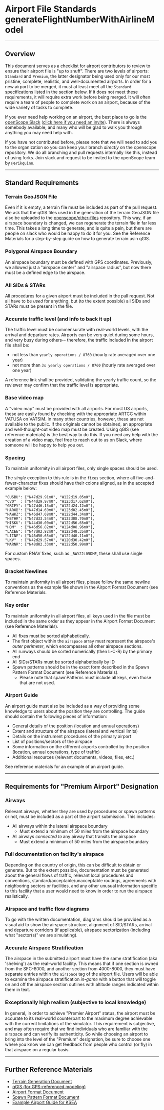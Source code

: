 # Airport File Standards generateFlightNumberWithAirlineModel

---

## Overview
This document serves as a checklist for airport contributors to review to ensure their airport file is "up to snuff". There are two levels of airports: `Standard` and `Premium`, the latter designator being used only for our most pristine, complete, realistic, and well-documented airports. In order for a new airport to be merged, it must at least meet all the `Standard` specifications listed in the section below. If it does not meet these requirements, it will require extra work before being merged. It will often require a team of people to complete work on an airport, because of the wide variety of tasks to complete.

If you ever need help working on an airport, the best place to go is the [openScope Slack](https://openscopeatc.slack.com) ([click here if you need an invite](http://slack.openscope.co)). There is always somebody available, and many who will be glad to walk you through anything you may need help with.

If you have not contributed before, please note that we will need to add you to the organization so you can keep your branch _directly_ on the openscope repository. We do all branching and pull requests internally like this, instead of using forks. Join slack and request to be invited to the openScope team by `@erikquinn`.

---

## Standard Requirements
### Terrain GeoJSON File
Even if it is empty, a terrain file must be included as part of the pull request. We ask that the qGIS files used in the generation of the terrain GeoJSON file also be uploaded to the [openscope/other-files](https://github.com/openscope/other-files) repository. This way, if an airspace boundary is changed, we can regenerate the terrain file in far less time. This takes a long time to generate, and is quite a pain, but there are people on slack who would be happy to do it for you. See the Reference Materials for a step-by-step guide on how to generate terrain usin qGIS.

### Polygonal Airspace Boundary
An airspace boundary must be defined with GPS coordinates. Previously, we allowed just a "airspace center" and "airspace radius", but now there must be a defined edge to the airspace.

### All SIDs & STARs
All procedures for a given airport must be included in the pull request. Not all have to be _used_ for anything, but (to the extent possible) all SIDs and STARs must be present in the file.

### Accurate traffic level (and info to back it up)
The traffic level must be commensurate with real-world levels, with the arrival and departure rates. Airports can be very quiet during some hours, and very busy during others-- therefore, the traffic included in the airport file shall be:
- not less than `yearly operations / 8760` (hourly rate averaged over one year)
- not more than `3x yearly operations / 8760` (hourly rate averaged over one year)

A reference link shall be provided, validating the yearly traffic count, so the reviewer may confirm that the traffic level is appropriate.

### Base video map
A "video map" must be provided with all airports. For most US airports, these are easily found by checking with the appropriate ARTCC within VATUSA on VATSIM. In many other countries, however, these are not available to the public. If the originals cannot be obtained, an appropriate and well-thought-out video map must be created. Using qGIS (see reference materials) is the best way to do this. If you need any help with the creation of a video map, feel free to reach out to us on Slack, where someone will be happy to help you out.

### Spacing
To maintain uniformity in all airport files, only single spaces should be used.

The _single_ exception to this rule is in the `fixes` section, where all five-and-fewer-character fixes should have their colons aligned, as in the accepted example below:
```
"CUSBU": ["N47d29.91m0", "W122d19.05m0"],
"CVO"  : ["N44d29.97m0", "W123d17.62m0"],
"GRIFY": ["N47d46.15m0", "W122d24.12m0"],
"HAROB": ["N47d14.60m0", "W123d02.45m0"],
"HAWKZ": ["N46d47.08m0", "W122d44.34m0"],
"HETHR": ["N47d33.54m0", "W122d08.70m0"],
"HISKU": ["N44d30.00m0", "W122d56.65m0"],
"HQM"  : ["N46d56.82m0", "W124d08.96m0"],
"LACEE": ["N47d02.82m0", "W122d48.35m0"],
"LIINE": ["N46d50.65m0", "W122d40.11m0"],
"LKV"  : ["N42d29.57m0", "W120d30.42m0"],
"MARNR": ["N48d02.33m0", "W122d50.99m0"]
```

For custom RNAV fixes, such as `_RWY22L05DME`, these shall use single spaces.

### Bracket Newlines
To maintain uniformity in all airport files, please follow the same newline conventions as the example file shown in the Airport Format Document (see Reference Materials.

### Key order
To maintain uniformity in all airport files, all keys used in the file must be included in the same order as they appear in the Airport Format Document (see Reference Materials).
- All fixes must be sorted alphabetically.
- The first object within the `airspace` array must represent the airspace's _outer perimeter_, which encompasses all other airspace sections.
- All runways should be sorted numerically (then L-C-R) by the primary end
- All SIDs/STARs must be sorted alphabetically by ID
- Spawn patterns should be in the exact form described in the Spawn Pattern Format Document (see Reference Materials).
    - Please note that spawnPatterns must include all keys, even those that are not used.

### Airport Guide
An airport guide must also be included as a way of providing some knowledge to users about the position they are controlling. The guide should contain the following pieces of information:
- General details of the position (location and annual operations)
- Extent and structure of the airspace (lateral and vertical limits)
- Details on the instrument procedures of the primary airport
- List of positions/sectors of the airspace
- Some information on the different airports controlled by the position (location, annual operations, type of traffic)
- Additional resources (relevant documents, videos, files, etc.)

See reference materials for an example of an airport guide.

---

## Requirements for "Premium Airport" Designation
### Airways
Relevant airways, whether they are used by procedures or spawn patterns or not, must be included as a part of the airport submission. This includes:
- All airways within the lateral airspace boundary
    - Must extend a minimum of 50 miles from the airspace boundary
- All airways _connected to_ any airway that transits the airspace
    - Must extend a minimum of 50 miles from the airspace boundary

### Full documentation on facility's airspace
Depending on the country of origin, this can be difficult to obtain or generate. But to the extent possible, documentation must be generated about the general flows of traffic, relevant local procedures and conventions, standard/acceptable/unacceptable routings, agreements with neighboring sectors or facilities, and any other unusual information specific to this facility that a user would need to know in order to run the airspace realistically.

### Airspace and traffic flow diagrams
To go with the written documentation, diagrams should be provided as a visual aid to show the airspace structure, alignment of SID/STARs, arrival and departure corridors (if applicable), airspace sectorization (including what "sector(s)" _we_ are simulating).

### Accurate Airspace Stratification
The airspace in the submitted airport must have the same stratification (aka 'shelving') as the real-world facility. This means that if one section is owned from the SFC-8000, and another section from 4000-8000, they must have separate entries within the `airspace` tag of the airport file. Users will be able to examine the airspace stratification _in-game_ with a button that will toggle on and off the airspace section outlines with altitude ranges indicated within them in text.

### Exceptionally high realism (subjective to local knowledge)
In general, in order to achieve "Premier Airport" status, the airport must be accurate to its real-world counterpart to the maximum degree achievable with the current limitations of the simulator. This requirement is subjective, and may often require that we find individuals who are familiar with the airspace and can verify its authenticity. So while choosing an airport to bring into the level of the "Premium" designation, be sure to choose one where you know we can get feedback from people who control (or fly) in that airspace on a regular basis.

---

## Further Reference Materials
- [Terrain Generation Document](airport-terrain-generation.md)
- [qGIS (for GPS-referenced modeling)](http://www.qgis.org/en/site/)
- [Airport Format Document](airport-format.md)
- [Spawn Pattern Format Document](spawnPatternReadme.md)
- [Example Airport Guide for KSEA](airport-guides/ksea.md)
